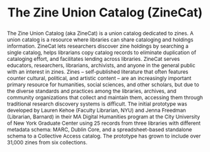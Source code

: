 ---
done: 'FALSE'
pid: zinecat
title: The Zine Union Catalog (ZineCat)
category: DH Seed Grant Recipient
cohort_year: '2021'
tagline:
abstract: 'The Zine Union Catalog (aka ZineCat) is a union catalog dedicated to zines.
  A union catalog is a resource where libraries can share cataloging and holdings
  information. ZineCat lets researchers discover zine holdings by searching a single
  catalog, helps librarians copy catalog records to eliminate duplication of cataloging
  effort, and facilitates lending across libraries. ZineCat serves educators, researchers,
  librarians, archivists, and anyone in the general public with an interest in zines.
  Zines – self-published literature that often features counter cultural, political,
  and artistic content – are an increasingly important primary resource for humanities,
  social sciences, and other scholars, but due to the diverse standards and practices
  among the libraries, archives, and community organizations that collect and maintain
  them, accessing them through traditional research discovery systems is difficult.
  The initial prototype was developed by Lauren Kehoe (Faculty Librarian, NYU) and
  Jenna Freedman (Librarian, Barnard) in their MA Digital Humanities program at the
  City University of New York Graduate Center using 25 records from three libraries
  with different metadata schema: MARC, Dublin Core, and a spreadsheet-based standalone
  schema to a Collective Access catalog. The prototype has grown to include over 31,000
  zines from six collections.'
limerick: |
  When confronted with DIY aesthetic
  Catalogers oft become frenetic
  They make systems to suffice
  They can’t easily splice
  ‘Til ZineCat makes all copacetic
pis: kehoe
link: https://zinecat.org/
local_image: zinecat.jpg
original_img:
layout: project
---